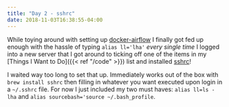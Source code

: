 ```yaml
---
title: "Day 2 - sshrc"
date: 2018-11-03T16:38:55-04:00
---
```

While toying around with setting up [docker-airflow](https://github.com/puckel/docker-airflow) I finally got fed up enough with the hassle of typing `alias ll='lha'` *every single time* I logged into a new server that I got around to ticking off one of the items in my [Things I Want to Do]({{< ref "/code" >}}) list and installed [sshrc](https://github.com/Russell91/sshrc/blob/master/sshrc)!

I waited way too long to set that up. Immediately works out of the box with `brew install sshrc` then filling in whatever you want executed upon login in a `~/.sshrc` file. For now I just included my two must haves: `alias ll=ls -lha` and `alias sourcebash='source ~/.bash_profile`.
